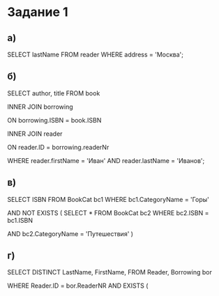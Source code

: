 # Задание 1

## а)

SELECT lastName FROM reader WHERE address = 'Москва';

## б)

SELECT author, title FROM book 

INNER JOIN borrowing

ON borrowing.ISBN = book.ISBN

INNER JOIN reader

ON reader.ID = borrowing.readerNr 

WHERE reader.firstName = 'Иван' AND reader.lastName = 'Иванов';

## в)

SELECT ISBN FROM BookCat bc1 WHERE bc1.CategoryName = 'Горы'

AND NOT EXISTS ( SELECT * FROM BookCat bc2 WHERE bc2.ISBN = bc1.ISBN 

AND bc2.CategoryName = 'Путешествия' )

## г)

SELECT DISTINCT LastName, FirstName, FROM Reader, Borrowing bor

WHERE Reader.ID = bor.ReaderNR AND EXISTS (

